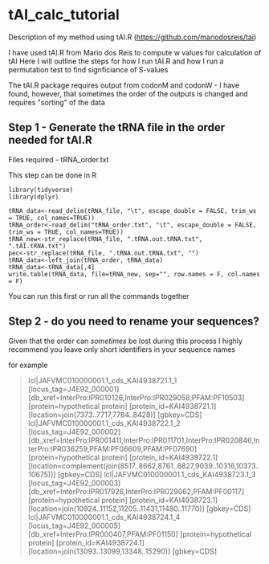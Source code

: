 # tAI_calc_tutorial
Description of my method using tAI.R (https://github.com/mariodosreis/tai)

I have used tAI.R from Mario dos Reis to compute w values for calculation of tAI
Here I will outline the steps for how I run tAI.R and how I run a permutation test to find signficiance of S-values 

The tAI.R package requires output from codonM and codonW - I have found, however, that sometimes the order of the outputs is changed and requires "sorting" of the data 

## Step 1 - Generate the tRNA file in the order needed for tAI.R

Files required - tRNA_order.txt

This step can be done in R
```
library(tidyverse)
library(dplyr)

tRNA_data<-read_delim(tRNA_file, "\t", escape_double = FALSE, trim_ws = TRUE, col_names=TRUE))
tRNA_order<-read_delim("tRNA_order.txt", "\t", escape_double = FALSE, trim_ws = TRUE, col_names=TRUE))
tRNA_new<-str_replace(tRNA_file, ".tRNA.out.tRNA.txt", ".tAI.tRNA.txt")
pec<-str_replace(tRNA_file, ".tRNA.out.tRNA.txt", "")
tRNA_data<-left_join(tRNA_order, tRNA_data)
tRNA_data<-tRNA_data[,4]
write.table(tRNA_data, file=tRNA_new, sep="", row.names = F, col.names = F)
```

You can run this first or run all the commands together 

## Step 2 - do you need to rename your sequences?

Given that the order can _sometimes_ be lost during this process I highly recommend you leave only short identifiers in your sequence names

for example 
>lcl|JAFVMC010000001.1_cds_KAI4938721.1_1 [locus_tag=J4E92_000001] [db_xref=InterPro:IPR010126,InterPro:IPR029058,PFAM:PF10503] [protein=hypothetical protein] [protein_id=KAI4938721.1] [location=join(7373..7717,7784..8428)] [gbkey=CDS]
>lcl|JAFVMC010000001.1_cds_KAI4938722.1_2 [locus_tag=J4E92_000002] [db_xref=InterPro:IPR001411,InterPro:IPR011701,InterPro:IPR020846,InterPro:IPR036259,PFAM:PF06609,PFAM:PF07690] [protein=hypothetical protein] [protein_id=KAI4938722.1] [location=complement(join(8517..8662,8761..8827,9039..10316,10373..10675))] [gbkey=CDS]
>lcl|JAFVMC010000001.1_cds_KAI4938723.1_3 [locus_tag=J4E92_000003] [db_xref=InterPro:IPR017926,InterPro:IPR029062,PFAM:PF00117] [protein=hypothetical protein] [protein_id=KAI4938723.1] [location=join(10924..11152,11205..11431,11480..11770)] [gbkey=CDS]
>lcl|JAFVMC010000001.1_cds_KAI4938724.1_4 [locus_tag=J4E92_000005] [db_xref=InterPro:IPR000407,PFAM:PF01150] [protein=hypothetical protein] [protein_id=KAI4938724.1] [location=join(13093..13099,13348..15290)] [gbkey=CDS]
>
